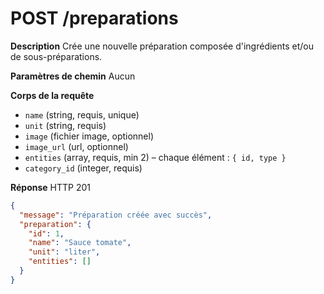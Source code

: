 # POST /preparations

**Description**
Crée une nouvelle préparation composée d'ingrédients et/ou de sous-préparations.

**Paramètres de chemin**
Aucun

**Corps de la requête**
- `name` (string, requis, unique)
- `unit` (string, requis)
- `image` (fichier image, optionnel)
- `image_url` (url, optionnel)
- `entities` (array, requis, min 2) – chaque élément : `{ id, type }`
- `category_id` (integer, requis)

**Réponse**
HTTP 201

```json
{
  "message": "Préparation créée avec succès",
  "preparation": {
    "id": 1,
    "name": "Sauce tomate",
    "unit": "liter",
    "entities": []
  }
}
```

